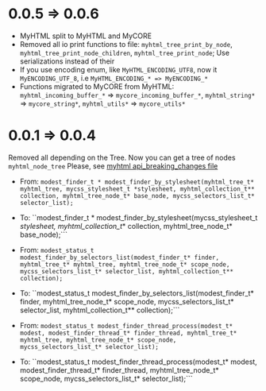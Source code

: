 0.0.5 => 0.0.6
===========
* MyHTML split to MyHTML and MyCORE
* Removed all io print functions to file: ```myhtml_tree_print_by_node```, ```myhtml_tree_print_node_children```, ```myhtml_tree_print_node```; Use serializations instead of their
* If you use encoding enum, like ```MyHTML_ENCODING_UTF8```, now it ```MyENCODING_UTF_8```, i.e ```MyHTML_ENCODING_* => MyENCODING_*```
* Functions migrated to MyCORE from MyHTML: ```myhtml_incoming_buffer_*``` => ```mycore_incoming_buffer_*```, ```myhtml_string*``` => ```mycore_string*```, ```myhtml_utils*``` => ```mycore_utils*```

0.0.1 => 0.0.4
===========
Removed all depending on the Tree. Now you can get a tree of nodes ```myhtml_node_tree```
Please, see [myhtml api_breaking_changes file](https://github.com/lexborisov/myhtml/blob/master/api_breaking_changes.md) 

* From: ```modest_finder_t * modest_finder_by_stylesheet(myhtml_tree_t* myhtml_tree, mycss_stylesheet_t *stylesheet, myhtml_collection_t** collection, myhtml_tree_node_t* base_node, mycss_selectors_list_t* selector_list);```
* To: ``modest_finder_t * modest_finder_by_stylesheet(mycss_stylesheet_t *stylesheet, myhtml_collection_t** collection, myhtml_tree_node_t* base_node);```

* From: ```modest_status_t modest_finder_by_selectors_list(modest_finder_t* finder, myhtml_tree_t* myhtml_tree, myhtml_tree_node_t* scope_node, mycss_selectors_list_t* selector_list, myhtml_collection_t** collection);```
* To: ``modest_status_t modest_finder_by_selectors_list(modest_finder_t* finder, myhtml_tree_node_t* scope_node, mycss_selectors_list_t* selector_list, myhtml_collection_t** collection);```

* From: ```modest_status_t modest_finder_thread_process(modest_t* modest, modest_finder_thread_t* finder_thread, myhtml_tree_t* myhtml_tree, myhtml_tree_node_t* scope_node, mycss_selectors_list_t* selector_list);```
* To: ``modest_status_t modest_finder_thread_process(modest_t* modest, modest_finder_thread_t* finder_thread, myhtml_tree_node_t* scope_node, mycss_selectors_list_t* selector_list);```

